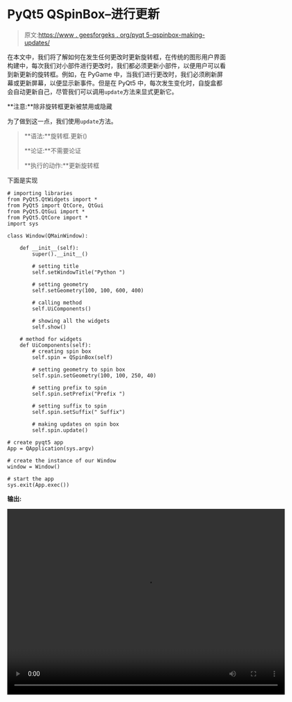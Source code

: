 # PyQt5 QSpinBox–进行更新

> 原文:[https://www . geesforgeks . org/pyqt 5-qspinbox-making-updates/](https://www.geeksforgeeks.org/pyqt5-qspinbox-making-updates/)

在本文中，我们将了解如何在发生任何更改时更新旋转框，在传统的图形用户界面构建中，每次我们对小部件进行更改时，我们都必须更新小部件，以便用户可以看到新更新的旋转框。例如，在 PyGame 中，当我们进行更改时，我们必须刷新屏幕或更新屏幕，以便显示新事件。但是在 PyQt5 中，每次发生变化时，自旋盒都会自动更新自己，尽管我们可以调用`update`方法来显式更新它。

**注意:**除非旋转框更新被禁用或隐藏

为了做到这一点，我们使用`update`方法。

> **语法:**旋转框.更新()
> 
> **论证:**不需要论证
> 
> **执行的动作:**更新旋转框

下面是实现

```
# importing libraries
from PyQt5.QtWidgets import * 
from PyQt5 import QtCore, QtGui
from PyQt5.QtGui import * 
from PyQt5.QtCore import * 
import sys

class Window(QMainWindow):

    def __init__(self):
        super().__init__()

        # setting title
        self.setWindowTitle("Python ")

        # setting geometry
        self.setGeometry(100, 100, 600, 400)

        # calling method
        self.UiComponents()

        # showing all the widgets
        self.show()

    # method for widgets
    def UiComponents(self):
        # creating spin box
        self.spin = QSpinBox(self)

        # setting geometry to spin box
        self.spin.setGeometry(100, 100, 250, 40)

        # setting prefix to spin
        self.spin.setPrefix("Prefix ")

        # setting suffix to spin
        self.spin.setSuffix(" Suffix")

        # making updates on spin box
        self.spin.update()

# create pyqt5 app
App = QApplication(sys.argv)

# create the instance of our Window
window = Window()

# start the app
sys.exit(App.exec())
```

**输出:**

<video class="wp-video-shortcode" id="video-410714-1" width="640" height="428" preload="metadata" controls=""><source type="video/mp4" src="https://media.geeksforgeeks.org/wp-content/uploads/20200511022448/Python-11-05-2020-02_24_21.mp4?_=1">[https://media.geeksforgeeks.org/wp-content/uploads/20200511022448/Python-11-05-2020-02_24_21.mp4](https://media.geeksforgeeks.org/wp-content/uploads/20200511022448/Python-11-05-2020-02_24_21.mp4)</video>